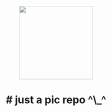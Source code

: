<div align="center">
    <img src="https://fastly.jsdelivr.net/gh/iamalexblue/fluoxetine12_pic_repo@master/Utools/1745517732895avatar_realexblue.jpg" width="200" height="200" />
</div>

<h1 align="center">
# just a pic repo ^\_^
</h1>